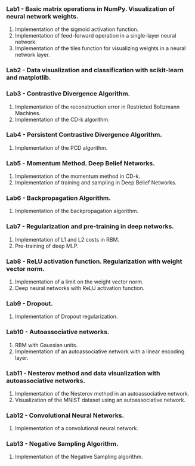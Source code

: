 ### Lab1 - Basic matrix operations in NumPy. Visualization of neural network weights.

1. Implementation of the sigmoid activation function.
2. Implementation of feed-forward operation in a single-layer neural network.
3. Implementation of the tiles function for visualizing weights in a neural network layer.

### Lab2 - Data visualization and classification with scikit-learn and matplotlib.

### Lab3 - Contrastive Divergence Algorithm.

1. Implementation of the reconstruction error in Restricted Boltzmann Machines.
2. Implementation of the CD-k algorithm.

### Lab4 - Persistent Contrastive Divergence Algorithm.

1. Implementation of the PCD algorithm.

### Lab5 - Momentum Method. Deep Belief Networks.

1. Implementation of the momentum method in CD-k.
2. Implementation of training and sampling in Deep Belief Networks.

### Lab6 - Backpropagation Algorithm.

1. Implementation of the backpropagation algorithm.

### Lab7 - Regularization and pre-training in deep networks.

1. Implementation of L1 and L2 costs in RBM.
2. Pre-training of deep MLP.

### Lab8 - ReLU activation function. Regularization with weight vector norm.

1. Implementation of a limit on the weight vector norm.
2. Deep neural networks with ReLU activation function.

### Lab9 - Dropout.

1. Implementation of Dropout regularization.

### Lab10 - Autoassociative networks.

1. RBM with Gaussian units.
2. Implementation of an autoassociative network with a linear encoding layer.

### Lab11 - Nesterov method and data visualization with autoassociative networks.

1. Implementation of the Nesterov method in an autoassociative network.
2. Visualization of the MNIST dataset using an autoassociative network.

### Lab12 - Convolutional Neural Networks.

1. Implementation of a convolutional neural network.

### Lab13 - Negative Sampling Algorithm.

1. Implementation of the Negative Sampling algorithm.
